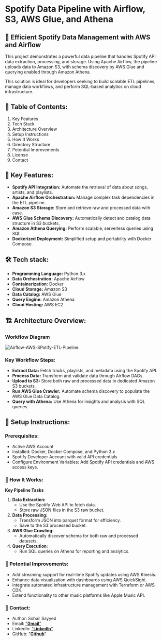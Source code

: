 # Spotify Data Pipeline with Airflow, S3, AWS Glue, and Athena

## 🎵 Efficient Spotify Data Management with AWS and Airflow
This project demonstrates a powerful data pipeline that handles Spotify API data extraction, processing, and storage. Using Apache Airflow, the pipeline uploads data to Amazon S3, with schema discovery by AWS Glue and querying enabled through Amazon Athena.

This solution is ideal for developers seeking to build scalable ETL pipelines, manage data workflows, and perform SQL-based analytics on cloud infrastructure.

## 📂 Table of Contents:
1. Key Features
2. Tech Stack
3. Architecture Overview
4. Setup Instructions
5. How It Works
6. Directory Structure
7. Potential Improvements
8. License
9. Contact

## 🌟 Key Features:
- **Spotify API Integration:** Automate the retrieval of data about songs, artists, and playlists.
- **Apache Airflow Orchestration:** Manage complex task dependencies in the ETL pipeline.
- **Amazon S3 Storage:** Store and retrieve raw and processed data with ease.
- **AWS Glue Schema Discovery:** Automatically detect and catalog data structure in S3 buckets.
- **Amazon Athena Querying:** Perform scalable, serverless queries using SQL.
- **Dockerized Deployment:** Simplified setup and portability with Docker Compose.

## 🛠️ Tech stack:
- **Programming Language:** Python 3.x
- **Data Orchestration:** Apache Airflow
- **Containerization:** Docker
- **Cloud Storage:** Amazon S3
- **Data Catalog:** AWS Glue
- **Query Engine:** Amazon Athena
- **Cloud Hosting:** AWS EC2

## 🏗️ Architecture Overview:

### Workflow Diagram

![Airflow-AWS-SPotify-ETL-Pipeline](https://drive.google.com/uc?export=view&id=1XGE3MN0p2HQ6x_imBi6W29v6R6T0fTbV)

### Key Workflow Steps:
- **Extract Data:** Fetch tracks, playlists, and metadata using the Spotify API.
- **Process Data:** Transform and validate data through Airflow DAGs.
- **Upload to S3:** Store both raw and processed data in dedicated Amazon S3 buckets.
- **Run AWS Glue Crawler:** Automate schema discovery to populate the AWS Glue Data Catalog.
- **Query with Athena:** Use Athena for insights and analysis with SQL queries.

## 🚀 Setup Instructions:

### Prerequisites:
- Active AWS Account
- Installed: Docker, Docker Compose, and Python 3.x
- Spotify Developer Account with valid API credentials
- Configure Environment Variables: Add Spotify API credentials and AWS access keys.

### 📘 How It Works:

**Key Pipeline Tasks**
1. **Data Extraction:**
     - Use the Spotify Web API to fetch data.
     - Store raw JSON files in the S3 raw bucket.
2.  **Data Processing:**
      - Transform JSON into parquet format for efficiency.
      - Save to the S3 processed bucket.
3. **AWS Glue Crawling:**
     - Automatically discover schema for both raw and processed datasets.
4. **Query Execution:**
     - Run SQL queries on Athena for reporting and analytics.

### 🚀 Potential Improvements:

- Add streaming support for real-time Spotify updates using AWS Kinesis.
- Enhance data visualization with dashboards using AWS QuickSight.
- Integrate automated infrastructure management with Terraform or AWS CDK.
- Extend functionality to other music platforms like Apple Music API.

### 📲 Contact:

- Author: Sohail Sayyed
- Email:  ["**Gmail**"](jabmsohail@gmail.com)
- LinkedIn: ["**LinkedIn**"](https://www.linkedin.com/in/sohailsayyed09/)
- GitHub: ["**Github**"](https://github.com/Sohail-09)
